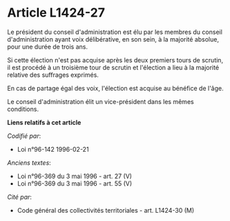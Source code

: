 # Article L1424-27

Le président du conseil d'administration est élu par les membres du conseil d'administration ayant voix délibérative, en son
sein, à la majorité absolue, pour une durée de trois ans.

Si cette élection n'est pas acquise après les deux premiers tours de scrutin, il est procédé à un troisième tour de scrutin
et l'élection a lieu à la majorité relative des suffrages exprimés.

En cas de partage égal des voix, l'élection est acquise au bénéfice de l'âge.

Le conseil d'administration élit un vice-président dans les mêmes conditions.

**Liens relatifs à cet article**

_Codifié par_:

  - Loi n°96-142 1996-02-21

_Anciens textes_:

  - Loi n°96-369 du 3 mai 1996 - art. 27 (V)
  - Loi n°96-369 du 3 mai 1996 - art. 55 (V)

_Cité par_:

  - Code général des collectivités territoriales - art. L1424-30 (M)
